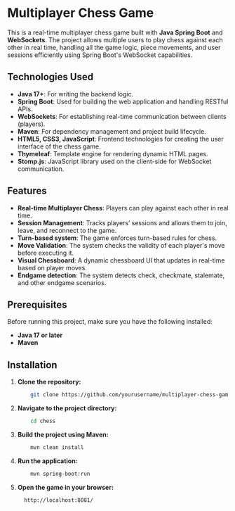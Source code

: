 
# Multiplayer Chess Game

This is a real-time multiplayer chess game built with **Java Spring Boot** and **WebSockets**. The project allows multiple users to play chess against each other in real time, handling all the game logic, piece movements, and user sessions efficiently using Spring Boot's WebSocket capabilities.


## Technologies Used

- **Java 17+**: For writing the backend logic.
- **Spring Boot**: Used for building the web application and handling RESTful APIs.
- **WebSockets**: For establishing real-time communication between clients (players).
- **Maven**: For dependency management and project build lifecycle.
- **HTML5, CSS3, JavaScript**: Frontend technologies for creating the user interface of the chess game.
- **Thymeleaf**: Template engine for rendering dynamic HTML pages.
- **Stomp.js**: JavaScript library used on the client-side for WebSocket communication.

## Features

- **Real-time Multiplayer Chess**: Players can play against each other in real time.
- **Session Management**: Tracks players’ sessions and allows them to join, leave, and reconnect to the game.
- **Turn-based system**: The game enforces turn-based rules for chess.
- **Move Validation**: The system checks the validity of each player's move before executing it.
- **Visual Chessboard**: A dynamic chessboard UI that updates in real-time based on player moves.
- **Endgame detection**: The system detects check, checkmate, stalemate, and other endgame scenarios.

## Prerequisites

Before running this project, make sure you have the following installed:

- **Java 17 or later**
- **Maven**

## Installation

1. **Clone the repository:**

   ```bash
       git clone https://github.com/yourusername/multiplayer-chess-game.git

2. **Navigate to the project directory:**
   ```bash
       cd chess
3. **Build the project using Maven:**
   ```bash
       mvn clean install
4. **Run the application:**
   ```bash
       mvn spring-boot:run
5. **Open the game in your browser:**
    ```bash
      http://localhost:8081/
